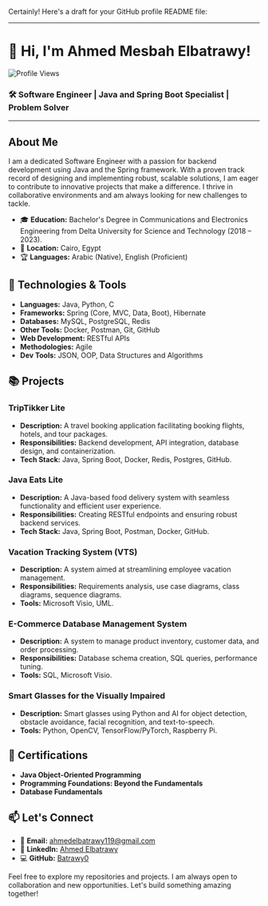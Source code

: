 Certainly! Here's a draft for your GitHub profile README file:

---

# 👋 Hi, I'm Ahmed Mesbah Elbatrawy!

![Profile Views](https://komarev.com/ghpvc/?username=Batrawy0&color=brightgreen)

### 🛠️ Software Engineer | Java and Spring Boot Specialist | Problem Solver

---

## About Me

I am a dedicated Software Engineer with a passion for backend development using Java and the Spring framework. With a proven track record of designing and implementing robust, scalable solutions, I am eager to contribute to innovative projects that make a difference. I thrive in collaborative environments and am always looking for new challenges to tackle.

- 🎓 **Education:** Bachelor's Degree in Communications and Electronics Engineering from Delta University for Science and Technology (2018 – 2023).
- 📍 **Location:** Cairo, Egypt
- 🏆 **Languages:** Arabic (Native), English (Proficient)

## 🔧 Technologies & Tools

- **Languages:** Java, Python, C
- **Frameworks:** Spring (Core, MVC, Data, Boot), Hibernate
- **Databases:** MySQL, PostgreSQL, Redis
- **Other Tools:** Docker, Postman, Git, GitHub
- **Web Development:** RESTful APIs
- **Methodologies:** Agile
- **Dev Tools:** JSON, OOP, Data Structures and Algorithms

## 📚 Projects

### TripTikker Lite
- **Description:** A travel booking application facilitating booking flights, hotels, and tour packages.
- **Responsibilities:** Backend development, API integration, database design, and containerization.
- **Tech Stack:** Java, Spring Boot, Docker, Redis, Postgres, GitHub.

### Java Eats Lite
- **Description:** A Java-based food delivery system with seamless functionality and efficient user experience.
- **Responsibilities:** Creating RESTful endpoints and ensuring robust backend services.
- **Tech Stack:** Java, Spring Boot, Postman, Docker, GitHub.

### Vacation Tracking System (VTS)
- **Description:** A system aimed at streamlining employee vacation management.
- **Responsibilities:** Requirements analysis, use case diagrams, class diagrams, sequence diagrams.
- **Tools:** Microsoft Visio, UML.

### E-Commerce Database Management System
- **Description:** A system to manage product inventory, customer data, and order processing.
- **Responsibilities:** Database schema creation, SQL queries, performance tuning.
- **Tools:** SQL, Microsoft Visio.

### Smart Glasses for the Visually Impaired
- **Description:** Smart glasses using Python and AI for object detection, obstacle avoidance, facial recognition, and text-to-speech.
- **Tools:** Python, OpenCV, TensorFlow/PyTorch, Raspberry Pi.

## 🏅 Certifications

- **Java Object-Oriented Programming**
- **Programming Foundations: Beyond the Fundamentals**
- **Database Fundamentals**

## 📫 Let's Connect

- 📧 **Email:** [ahmedelbatrawy119@gmail.com](mailto:ahmedelbatrawy119@gmail.com)
- 💼 **LinkedIn:** [Ahmed Elbatrawy](https://www.linkedin.com/in/batrawy0)
- 💻 **GitHub:** [Batrawy0](https://github.com/Batrawy0)

Feel free to explore my repositories and projects. I am always open to collaboration and new opportunities. Let's build something amazing together!
